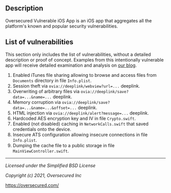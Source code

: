 ## Description
Oversecured Vulnerable iOS App is an iOS app that aggregates all the platform's known and popular security vulnerabilities.

## List of vulnerabilities
This section only includes the list of vulnerabilities, without a detailed description or proof of concept. Examples from this intentionally vulnerable app will receive detailed examination and analysis on [our blog](https://blog.oversecured.com/).

1. Enabled iTunes file sharing allowing to browse and access files from `Documents` directory in file `Info.plist`.
2. Session theft via `ovia://deeplink/webview?url=...` deeplink.
3. Overwriting of arbitrary files via `ovia://deeplink/save?data=...&name=...` deeplink.
4. Memory corruption via `ovia://deeplink/save?data=...&name=...&offset=...` deeplink.
5. HTML injection via `ovia://deeplink/alert?message=...` deeplink.
6. Hardcoded AES encryption key and IV in file `Crypto.swift`.
7. Enabled (not disabled) caching in `NetworkCalls.swift` that saved credentials onto the device.
8. Insecure ATS configuration allowing insecure connections in file `Info.plist`.
9. Dumping the cache file to a public storage in file `MainViewController.swift`.

---------------------------------------
*Licensed under the Simplified BSD License*

*Copyright (c) 2021, Oversecured Inc*

https://oversecured.com/
